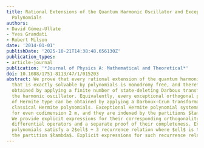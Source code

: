 ```yaml
---
title: Rational Extensions of the Quantum Harmonic Oscillator and Exceptional Hermite
  Polynomials
authors:
- David Gómez-Ullate
- Yves Grandati
- Robert Milson
date: '2014-01-01'
publishDate: '2025-10-21T14:38:48.656130Z'
publication_types:
- article-journal
publication: '*Journal of Physics A: Mathematical and Theoretical*'
doi: 10.1088/1751-8113/47/1/015203
abstract: We prove that every rational extension of the quantum harmonic oscillator
  that is exactly solvable by polynomials is monodromy free, and therefore can be
  obtained by applying a finite number of state-deleting Darboux transformations on
  the harmonic oscillator. Equivalently, every exceptional orthogonal polynomial system
  of Hermite type can be obtained by applying a Darboux-Crum transformation to the
  classical Hermite polynomials. Exceptional Hermite polynomial systems only exist
  for even codimension 2 m, and they are indexed by the partitions $łambda$ of m.
  We provide explicit expressions for their corresponding orthogonality weights and
  differential operators and a separate proof of their completeness. Exceptional Hermite
  polynomials satisfy a 2$ell$ + 3 recurrence relation where $ell$ is the length of
  the partition $łambda$. Explicit expressions for such recurrence relations are given.
---
```


